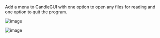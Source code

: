 Add a menu to CandleGUI with one option to open any files for reading and one option to quit the program.

![image](https://github.com/cottoncloud636/GUI-Projects/assets/35412065/d5c12338-2e43-47e6-98a2-ef5b7c3c4e63)

![image](https://github.com/cottoncloud636/GUI-Projects/assets/35412065/ea7ba2cd-1c88-4904-9105-07d333d3cacb)
